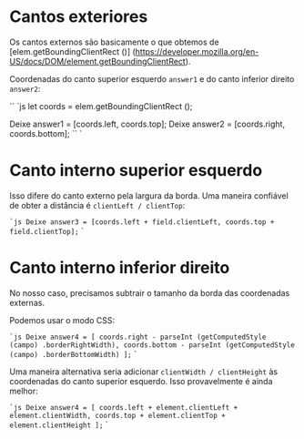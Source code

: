 # Cantos exteriores

Os cantos externos são basicamente o que obtemos de [elem.getBoundingClientRect ()] (https://developer.mozilla.org/en-US/docs/DOM/element.getBoundingClientRect).

Coordenadas do canto superior esquerdo `answer1` e do canto inferior direito` answer2`:

`` `js
let coords = elem.getBoundingClientRect ();

Deixe answer1 = [coords.left, coords.top];
Deixe answer2 = [coords.right, coords.bottom];
`` `

# Canto interno superior esquerdo

Isso difere do canto externo pela largura da borda. Uma maneira confiável de obter a distância é `clientLeft / clientTop`:

`` `js
Deixe answer3 = [coords.left + field.clientLeft, coords.top + field.clientTop];
`` `

# Canto interno inferior direito

No nosso caso, precisamos subtrair o tamanho da borda das coordenadas externas.

Podemos usar o modo CSS:

`` `js
Deixe answer4 = [
coords.right - parseInt (getComputedStyle (campo) .borderRightWidth),
coords.bottom - parseInt (getComputedStyle (campo) .borderBottomWidth)
];
`` `

Uma maneira alternativa seria adicionar `clientWidth / clientHeight` às coordenadas do canto superior esquerdo. Isso provavelmente é ainda melhor:

`` `js
Deixe answer4 = [
coords.left + element.clientLeft + element.clientWidth,
coords.top + element.clientTop + element.clientHeight
];
`` `
